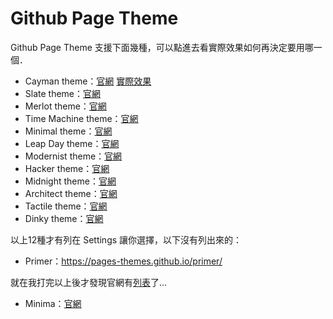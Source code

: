 # Github Page Theme

Github Page Theme 支援下面幾種，可以點進去看實際效果如何再決定要用哪一個．
- Cayman theme：[官網](https://pages-themes.github.io/cayman/) [實際效果](https://ethanpeng.github.io/Cayman-theme/)  
- Slate theme：[官網](https://pages-themes.github.io/slate/)  
- Merlot theme：[官網](https://pages-themes.github.io/merlot/)  
- Time Machine theme：[官網](https://pages-themes.github.io/time-machine/)  
- Minimal theme：[官網](https://pages-themes.github.io/minimal/)  
- Leap Day theme：[官網](https://pages-themes.github.io/leap-day/)  
- Modernist theme：[官網](https://pages-themes.github.io/modernist/)  
- Hacker theme：[官網](https://pages-themes.github.io/hacker/)  
- Midnight theme：[官網](https://pages-themes.github.io/midnight/)  
- Architect theme：[官網](https://pages-themes.github.io/architect/)  
- Tactile theme：[官網](https://pages-themes.github.io/tactile/)  
- Dinky theme：[官網](https://pages-themes.github.io/dinky/)  

以上12種才有列在 Settings 讓你選擇，以下沒有列出來的：
- Primer：https://pages-themes.github.io/primer/

就在我打完以上後才發現官網有[列表](https://pages.github.com/themes/)了...  

- Minima：[官網](https://jekyll.github.io/minima/)
